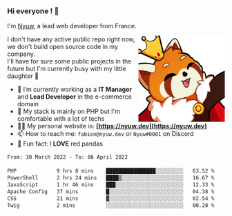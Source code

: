 ### Hi everyone ! 👋

I'm <a href="https://nyuw.dev" target="_blank">Nyuw</a>, a lead web developer from France.

<img align="right" title="Nyuw King Picture" alt="Nyuw King Picture" src="https://raw.githubusercontent.com/Nyuwb/Nyuwb/main/nyuwKING.png" width="200px" height="200px" />

I don't have any active public repo right now, we don't build open source code in my company.<br/>
I'll have for sure some public projects in the future but I'm currently busy with my little daughter 👶

- 🔭 I’m currently working as a **IT Manager** and **Lead Developer** in the e-commerce domain
- 🌱 My stack is mainly on PHP but I'm comfortable with a lot of techs
- 👨‍💻 My personal website is: **[https://nyuw.dev](https://nyuw.dev)**
- 📫 How to reach me: `fabien@nyuw.dev` or `Nyuw#0001` on Discord
- 🐼 Fun fact: I **LOVE** red pandas 

<!--START_SECTION:waka-->

```text
From: 30 March 2022 - To: 06 April 2022

PHP             9 hrs 8 mins    ████████████████░░░░░░░░░   63.52 %
PowerShell      2 hrs 24 mins   ████▒░░░░░░░░░░░░░░░░░░░░   16.67 %
JavaScript      1 hr 46 mins    ███░░░░░░░░░░░░░░░░░░░░░░   12.33 %
Apache Config   37 mins         █░░░░░░░░░░░░░░░░░░░░░░░░   04.38 %
CSS             21 mins         ▓░░░░░░░░░░░░░░░░░░░░░░░░   02.54 %
Twig            2 mins          ░░░░░░░░░░░░░░░░░░░░░░░░░   00.28 %
```

<!--END_SECTION:waka-->